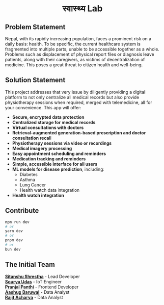<h1 style="text-align: center">स्वास्थ्य Lab</h1>

## Problem Statement

Nepal, with its rapidly increasing population, faces a prominent risk on a daily basis: health. To be specific, the current healthcare system is fragmented into multiple parts, unable to be accessible together as a whole. Problems such as displacement of physical report files or diagnosis leave patients, along with their caregivers, as victims of decentralization of medicine. This poses a great threat to citizen health and well-being.


## Solution Statement

This project addresses that very issue by diligently providing a digital platform to not only centralize all medical records but also provide physiotherapy sessions when required, merged with telemedicine, all for your convenience. This app will offer:

- **Secure, encrypted data protection**
- **Centralized storage for medical records**
- **Virtual consultations with doctors**
- **Retrieval-augmented generation-based prescription and doctor consultation recall**
- **Physiotherapy sessions via video or recordings**
- **Medical imagery processing**
- **Easy appointment scheduling and reminders**
- **Medication tracking and reminders**
- **Simple, accessible interface for all users**
- **ML models for disease prediction**, including:
  - Diabetes
  - Asthma
  - Lung Cancer
  - Health watch data integration
- **Health watch integration**

## Contribute

```bash
npm run dev
# or
yarn dev
# or
pnpm dev
# or
bun dev
```

## The Initial Team  

**[Sitanshu Shrestha](https://github.com/ItsSitanshu)** - Lead Developer  
**[Sourya Udas]()** - IoT Engineer  
**[Pranjal Panthi](https://github.com/ghPranja7l)** - Frontend Developer  
**[Aashug Baruwal](https://github.com/baruwalaashug)** - Data Analyst  
**[Rajit Acharya](https://github.com/CodeXRajit)** - Data Analyst  